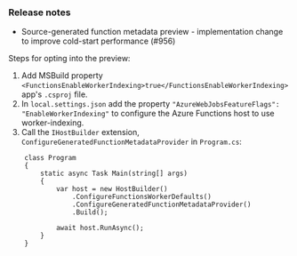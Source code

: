 ### Release notes
<!-- Please add your release notes in the following format:
- My change description (#PR/#issue)
-->

- Source-generated function metadata preview - implementation change to improve cold-start performance (#956)

Steps for opting into the preview:

1. Add MSBuild property `<FunctionsEnableWorkerIndexing>true</FunctionsEnableWorkerIndexing>` app's `.csproj` file.
2. In `local.settings.json` add the property `"AzureWebJobsFeatureFlags": "EnableWorkerIndexing"` to configure the Azure Functions host to use worker-indexing.
3. Call the `IHostBuilder` extension, `ConfigureGeneratedFunctionMetadataProvider` in `Program.cs`:

```
    class Program
    {
        static async Task Main(string[] args)
        {
            var host = new HostBuilder()
                .ConfigureFunctionsWorkerDefaults()
                .ConfigureGeneratedFunctionMetadataProvider()
                .Build();

            await host.RunAsync();
        }
    }
```
